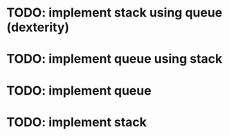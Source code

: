 # TODO: implement stack using queue (dexterity)
# TODO: implement queue using stack
# TODO: implement queue 
# TODO: implement stack
